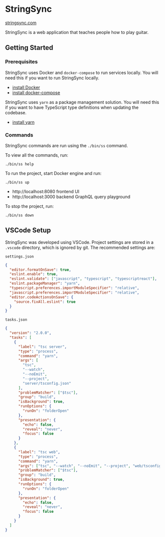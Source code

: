 # StringSync

[stringsync.com](https://stringsync.com)

StringSync is a web application that teaches people how to play guitar.

## Getting Started

### Prerequisites

StringSync uses Docker and `docker-compose` to run services locally. You will need this if you want to run StringSync locally.

- [install Docker](https://docs.docker.com/install/)
- [install docker-compose](https://docs.docker.com/compose/install/)

StringSync uses `yarn` as a package management solution. You will need this if you want to have TypeScript type definitions when updating the codebase.

- [install yarn](https://yarnpkg.com/lang/en/docs/install/)

### Commands

StringSync commands are run using the `./bin/ss` command.

To view all the commands, run:

```
./bin/ss help
```

To run the project, start Docker engine and run:

```
./bin/ss up
```

- http://localhost:8080 frontend UI
- http://localhost:3000 backend GraphQL query playground

To stop the project, run:

```
./bin/ss down
```

## VSCode Setup

StringSync was developed using VSCode. Project settings are stored in a `.vscode` directory, which is ignored by git. The recommended settings are:

`settings.json`

```json
{
  "editor.formatOnSave": true,
  "eslint.enable": true,
  "eslint.validate": ["javascript", "typescript", "typescriptreact"],
  "eslint.packageManager": "yarn",
  "typescript.preferences.importModuleSpecifier": "relative",
  "javascript.preferences.importModuleSpecifier": "relative",
  "editor.codeActionsOnSave": {
    "source.fixAll.eslint": true
  }
}
```

`tasks.json`

```json
{
  "version": "2.0.0",
  "tasks": [
    {
      "label": "tsc server",
      "type": "process",
      "command": "yarn",
      "args": [
        "tsc",
        "--watch",
        "--noEmit",
        "--project",
        "server/tsconfig.json"
      ],
      "problemMatcher": ["$tsc"],
      "group": "build",
      "isBackground": true,
      "runOptions": {
        "runOn": "folderOpen"
      },
      "presentation": {
        "echo": false,
        "reveal": "never",
        "focus": false
      }
    },
    {
      "label": "tsc web",
      "type": "process",
      "command": "yarn",
      "args": ["tsc", "--watch", "--noEmit", "--project", "web/tsconfig.json"],
      "problemMatcher": ["$tsc"],
      "group": "build",
      "isBackground": true,
      "runOptions": {
        "runOn": "folderOpen"
      },
      "presentation": {
        "echo": false,
        "reveal": "never",
        "focus": false
      }
    }
  ]
}
```
